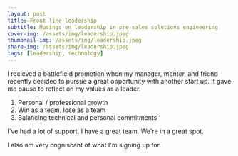 ```yaml
---
layout: post
title: Front line leadership
subtitle: Musings on leadership in pre-sales solutions engineering
cover-img: /assets/img/leadership.jpeg
thumbnail-img: /assets/img/leadership.jpeg
share-img: /assets/img/leadership.jpeg
tags: [leadership, technology]
---
```


I recieved a battlefield promotion when my manager, mentor, and friend recently decided to pursue a great opportunity with another start up. It gave me pause to reflect on my values as a leader.

1. Personal / professional growth
2. Win as a team, lose as a team
3. Balancing technical and personal commitments

I've had a lot of support. I have a great team. We're in a great spot.

I also am very cogniscant of what I'm signing up for.